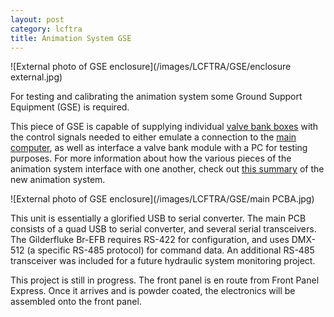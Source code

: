 ```yaml
---
layout: post
category: lcftra
title: Animation System GSE
---
```

![External photo of GSE enclosure](/images/LCFTRA/GSE/enclosure external.jpg)

For testing and calibrating the animation system some Ground Support Equipment (GSE) is required.<!--more-->

This piece of GSE is capable of supplying individual <a href="https://aramder.github.io/animation-bank-module/" target="_blank">valve bank boxes</a> with the control signals needed to either emulate a connection to the <a href="https://aramder.github.io/animation-computer/" target="_blank">main computer</a>, as well as interface a valve bank module with a PC for testing purposes. For more information about how the various pieces of the animation system interface with one another, check out <a href="https://aramder.github.io/animation-summary/" target="_blank">this summary</a> of the new animation system.

![External photo of GSE enclosure](/images/LCFTRA/GSE/main PCBA.jpg)

This unit is essentially a glorified USB to serial converter. The main PCB consists of a quad USB to serial converter, and several serial transceivers. The Gilderfluke Br-EFB requires RS-422 for configuration, and uses DMX-512 (a specific RS-485 protocol) for command data. An additional RS-485 transceiver was included for a future hydraulic system monitoring project.

This project is still in progress. The front panel is en route from Front Panel Express. Once it arrives and is powder coated, the electronics will be assembled onto the front panel.